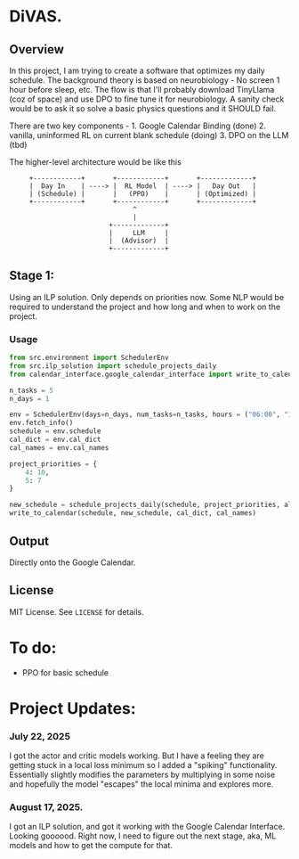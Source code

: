 # DiVAS.

## Overview
In this project, I am trying to create a software that optimizes my daily schedule. The background theory is based on neurobiology - No screen 1 hour before sleep, etc. The flow is that I'll probably download TinyLlama (coz of space) and use DPO to fine tune it for neurobiology. A sanity check would be to ask it so solve a basic physics questions and it SHOULD fail.

There are two key components - 
    1. Google Calendar Binding (done)
    2. vanilla, uninformed RL on current blank schedule (doing)
    3. DPO on the LLM (tbd)


The higher-level architecture would be like this

         +------------+       +------------+       +-------------+
         |  Day In    | ----> |  RL Model  | ----> |   Day Out   |
         | (Schedule) |       |   (PPO)    |       | (Optimized) |
         +------------+       +------------+       +-------------+
                                   ^
                                   |
                             +-------------+
                             |     LLM     |
                             |  (Advisor)  |
                             +-------------+

## Stage 1:

Using an ILP solution. Only depends on priorities now. Some NLP would be required to understand the project and how long and when to work on the project. 

### Usage

```python
from src.environment import SchedulerEnv
from src.ilp_solution import schedule_projects_daily
from calendar_interface.google_calendar_interface import write_to_calendar

n_tasks = 5
n_days = 1

env = SchedulerEnv(days=n_days, num_tasks=n_tasks, hours = ("06:00", "18:00"))
env.fetch_info()
schedule = env.schedule
cal_dict = env.cal_dict
cal_names = env.cal_names

project_priorities = {
    4: 10,  
    5: 7
}

new_schedule = schedule_projects_daily(schedule, project_priorities, allow_multiday=True)
write_to_calendar(schedule, new_schedule, cal_dict, cal_names)
```

## Output

Directly onto the Google Calendar.

## License
MIT License. See `LICENSE` for details.


# To do:
 - PPO for basic schedule

# Project Updates:

### July 22, 2025

I got the actor and critic models working. But I have a feeling they are getting stuck in a local loss minimum so I added a "spiking" functionality. Essentially slightly modifies the parameters by multiplying in some noise and hopefully the model "escapes" the local minima and explores more.


### August 17, 2025.

I got an ILP solution, and got it working with the Google Calendar Interface. Looking goooood. Right now, I need to figure out the next stage, aka, ML models and how to get the compute for that.

